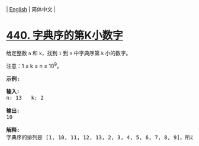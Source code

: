 | [English](README_EN.md) | 简体中文 |

# [440. 字典序的第K小数字](https://leetcode-cn.com/problems/k-th-smallest-in-lexicographical-order)
<p>给定整数&nbsp;<code>n</code>&nbsp;和&nbsp;<code>k</code>，找到&nbsp;<code>1</code>&nbsp;到&nbsp;<code>n</code>&nbsp;中字典序第&nbsp;<code>k</code>&nbsp;小的数字。</p>

<p>注意：1 &le; k &le; n &le; 10<sup>9</sup>。</p>

<p><strong>示例 :</strong></p>

<pre>
<strong>输入:</strong>
n: 13   k: 2

<strong>输出:</strong>
10

<strong>解释:</strong>
字典序的排列是 [1, 10, 11, 12, 13, 2, 3, 4, 5, 6, 7, 8, 9]，所以第二小的数字是 10。
</pre>
